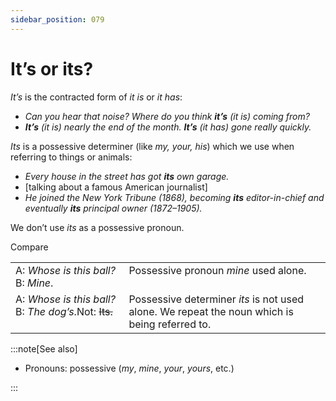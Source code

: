 ```yaml
---
sidebar_position: 079
---
```


# It’s or its?

*It’s* is the contracted form of *it is* or *it has*:

- *Can you hear that noise? Where do you think **it’s** (it is) coming from?*
- ***It’s*** *(it is) nearly the end of the month. **It’s** (it has) gone really quickly.*

*Its* is a possessive determiner (like *my, your, his*) which we use when referring to things or animals:

- *Every house in the street has got **its** own garage.*
- \[talking about a famous American journalist\]
- *He joined the New York Tribune (1868), becoming **its** editor-in-chief and eventually **its** principal owner (1872–1905).*

We don’t use *its* as a possessive pronoun.

Compare

<table><tbody><tr valign="top"><td>A: <i>Whose is this ball?</i>B: <i>Mine</i>.</td><td>Possessive pronoun <i>mine</i> used alone.</td></tr><tr valign="top"><td>A: <i>Whose is this ball?</i>B: <i>The dog’s</i>.Not: <s>Its.</s></td><td>Possessive determiner <i>its</i> is not used alone. We repeat the noun which is being referred to.</td></tr></tbody></table>

:::note[See also]

- Pronouns: possessive (*my*, *mine*, *your*, *yours*, etc.)

:::
